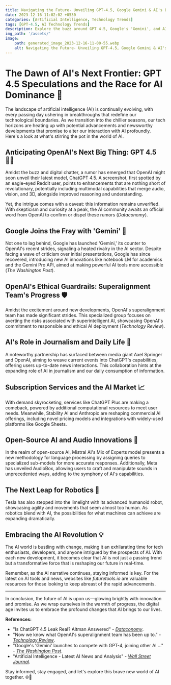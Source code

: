 ```yaml
---
title: Navigating the Future- Unveiling GPT-4.5, Google Gemini & AI's Evolution
date: 2023-12-16 11:02:02 +0530
categories: [Artificial Intelligence, Technology Trends]
tags: [GPT-4.5, AI Technology Trends]
description: Explore the buzz around GPT 4.5, Google's 'Gemini', and AI's transforming role in our lives. Dive into the future of tech with this insightful AI update.
img_path: '/assets/'
image:
    path: generated_image_2023-12-16-11-00-55.webp
    alt: Navigating the Future- Unveiling GPT-4.5, Google Gemini & AI's Evolution
---
```


# The Dawn of AI's Next Frontier: GPT 4.5 Speculations and the Race for AI Dominance 🌅

The landscape of artificial intelligence (AI) is continually evolving, with every passing day ushering in breakthroughs that redefine our technological boundaries. As we transition into the chillier seasons, our tech horizons are heating up with potential advancements and newsworthy developments that promise to alter our interaction with AI profoundly. Here's a look at what's stirring the pot in the world of AI.

## Anticipating OpenAI's Next Big Thing: GPT 4.5 🕵️‍♂️

Amidst the buzz and digital chatter, a rumor has emerged that OpenAI might soon unveil their latest model, ChatGPT 4.5. A screenshot, first spotted by an eagle-eyed Reddit user, points to enhancements that are nothing short of revolutionary, potentially including multimodal capabilities that merge audio, vision, and 3D, alongside improved reasoning and understanding.

Yet, the intrigue comes with a caveat: this information remains unverified. With skepticism and curiosity at a peak, the AI community awaits an official word from OpenAI to confirm or dispel these rumors (*Dataconomy*).

## Google Joins the Fray with 'Gemini' 🤖

Not one to lag behind, Google has launched 'Gemini,' its counter to OpenAI's recent strides, signaling a heated rivalry in the AI sector. Despite facing a wave of criticism over initial presentations, Google has since recovered, introducing new AI innovations like notebook LM for academics and the Gemini Pro API, aimed at making powerful AI tools more accessible (*The Washington Post*).

## OpenAI's Ethical Guardrails: Superalignment Team's Progress 🛡️

Amidst the excitement around new developments, OpenAI's superalignment team has made significant strides. This specialized group focuses on averting the risks associated with superintelligent AI, showcasing OpenAI's commitment to responsible and ethical AI deployment (*Technology Review*).

## AI's Role in Journalism and Daily Life 📰

A noteworthy partnership has surfaced between media giant Axel Springer and OpenAI, aiming to weave current events into ChatGPT's capabilities, offering users up-to-date news interactions. This collaboration hints at the expanding role of AI in journalism and our daily consumption of information.

## Subscription Services and the AI Market 📈

With demand skyrocketing, services like ChatGPT Plus are making a comeback, powered by additional computational resources to meet user needs. Meanwhile, Stability AI and Anthropic are reshaping commercial AI offerings, including novel pricing models and integrations with widely-used platforms like Google Sheets.

## Open-Source AI and Audio Innovations 🎵

In the realm of open-source AI, Mistral AI's Mix of Experts model presents a new methodology for language processing by assigning queries to specialized sub-models for more accurate responses. Additionally, Meta has unveiled AudioBox, allowing users to craft and manipulate sounds in unprecedented ways, adding to the symphony of AI's capabilities.

## The Next Leap for Robotics 🤖

Tesla has also stepped into the limelight with its advanced humanoid robot, showcasing agility and movements that seem almost too human. As robotics blend with AI, the possibilities for what machines can achieve are expanding dramatically.

## Embracing the AI Revolution 💡

The AI world is bustling with change, making it an exhilarating time for tech enthusiasts, developers, and anyone intrigued by the prospects of AI. With each new development, it becomes clear that AI is not just a passing trend but a transformative force that is reshaping our future in real-time.

Remember, as the AI narrative continues, staying informed is key. For the latest on AI tools and news, websites like *futuretools.io* are valuable resources for those looking to keep abreast of the rapid advancements.

---

In conclusion, the future of AI is upon us—glowing brightly with innovation and promise. As we wrap ourselves in the warmth of progress, the digital age invites us to embrace the profound changes that AI brings to our lives.

**References:**

- "Is ChatGPT 4.5 Leak Real? Altman Answered" - [*Dataconomy*](https://dataconomy.com/2023/12/15/openai-chatgpt-4-5-leak/).
- "Now we know what OpenAI's superalignment team has been up to." - [*Technology Review*](https://www.technologyreview.com/2023/12/14/1085344/openai-super-alignment-rogue-agi-gpt-4/).
- "Google's 'Gemini' launches to compete with GPT-4, joining other AI ..." - [*The Washington Post*](https://www.washingtonpost.com/technology/2023/12/06/google-gemini-chatgpt-alternatives/).
- "Artificial Intelligence - Latest AI News and Analysis" - [*Wall Street Journal*](https://www.wsj.com/tech/ai).

Stay informed, stay engaged, and let's explore this brave new world of AI together. 🌐🚀

